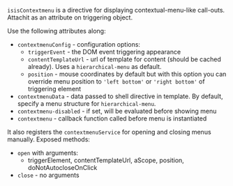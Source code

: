 `isisContextmenu` is a directive for displaying contextual-menu-like call-outs. Attachit as an attribute on triggering object.

Use the following attributes along:

 * `contextmenuConfig` - configuration options:
    - `triggerEvent` - the DOM event triggering appearance
    - `contentTemplateUrl` - url of template for content (should be cached already). Uses a `hierarchical-menu` as default.
    - `position` - mouse coordinates by default but with this option you can override menu position to `'left bottom'` or `'right bottom'` of triggering element
 * `contextmenuData` - data passed to shell directive in template. By default, specify a menu structure for `hierarchical-menu`.
 * `contextmenu-disabled` - if set, will be evaluated before showing menu
 * `contextmenu` - callback function called before menu is instantiated

It also registers the `contextmenuService` for opening and closing menus manually. Exposed methods:

 * `open` with arguments:
    - triggerElement, contentTemplateUrl, aScope, position, doNotAutocloseOnClick
 * `close` - no arguments